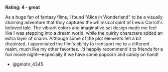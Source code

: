 **Rating: 4 - great**

As a huge fan of fantasy films, I found "Alice in Wonderland" to be a visually stunning adventure that truly captures the whimsical spirit of Lewis Carroll's beloved tale. The vibrant colors and imaginative set design made me feel like I was stepping into a dream world, while the quirky characters added an extra layer of charm. Although some of the plot elements felt a bit disjointed, I appreciated the film's ability to transport me to a different realm, much like my other favorites. I’d happily recommend it to friends for a fun movie night—especially if we have some popcorn and candy on hand! 

- @gmohr_4345